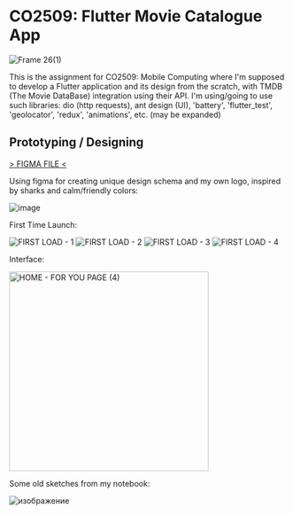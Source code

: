# CO2509: Flutter Movie Catalogue App

![Frame 26(1)](https://github.com/limarkdl/co2509-assignment-movie-app/assets/116545670/a1356907-7f0f-4f99-97dc-5ffce691d4f9)


This is the assignment for CO2509: Mobile Computing where I'm supposed to develop a Flutter application and its design from the scratch, with TMDB (The Movie DataBase) integration using their API. I'm using/going to use such libraries: dio (http requests), ant design (UI), 'battery', 'flutter_test', 'geolocator', 'redux', 'animations', etc. (may be expanded)

## Prototyping / Designing

[> FIGMA FILE <](https://www.figma.com/file/cevXvEghtrF2Ufd6vuMxuq/MOVIE_SHARK?type=design&node-id=0%3A1&mode=design&t=Epk05VRcnT6TW5MA-1)

Using figma for creating unique design schema and my own logo, inspired by sharks and calm/friendly colors:


![image](https://github.com/limarkdl/co2509-assignment-movie-app/assets/116545670/29955981-9607-41a4-90e1-c8ef934df889)

First Time Launch:

![FIRST LOAD - 1](https://github.com/limarkdl/co2509-assignment-movie-app/assets/116545670/28c590b8-c964-4c99-860c-b68f8b258e0a)
![FIRST LOAD - 2](https://github.com/limarkdl/co2509-assignment-movie-app/assets/116545670/2d90a367-1237-4c3d-a242-eafb3a6b504c)
![FIRST LOAD - 3](https://github.com/limarkdl/co2509-assignment-movie-app/assets/116545670/14930575-f9e7-4b24-bda8-6051d7bec600)
![FIRST LOAD - 4](https://github.com/limarkdl/co2509-assignment-movie-app/assets/116545670/6f12d1c6-636b-4d58-bc93-e7e82b40955a)

Interface:

<img width="360" alt="HOME - FOR YOU PAGE (4)" src="https://github.com/limarkdl/co2509-assignment-movie-app/assets/116545670/07c4617f-b6af-4596-8c07-85a946ce6ecb">


Some old sketches from my notebook:


![изображение](https://github.com/limarkdl/co2509-assignment-movie-app/assets/116545670/c833ee73-d8ab-49ea-bbfe-fc89b20905aa)
